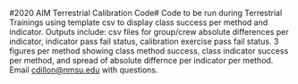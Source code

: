 #2020 AIM Terrestrial Calibration Code#
Code to be run during Terrestrial Trainings using template csv to display class success per method and indicator.
Outputs include: csv files for group/crew absolute differences per indicator, indicator pass fail status,
calibration exercise pass fail status.
3 figures per method showing class method success, class indicator success per method,
and spread of absolute differnce per indicator per method.
Email cdillon@nmsu.edu with questions. 
